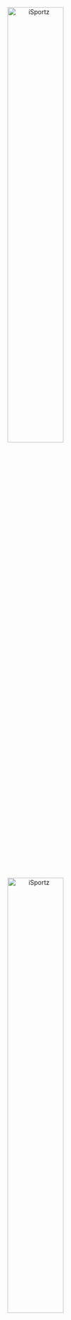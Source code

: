 <p style="text-align: center">
<img src="https://isportz.co/wp-content/uploads/2021/01/isportz-logo.png" alt="iSportz" width="50%">
<img src="https://dev-auth.isportz.co/resources/nq4du/admin/keycloak.v2/logo.svg" alt="iSportz" width="50%">
</p>

# Platformization Keycloak REST API Service

Platformization Keycloak is a Laravel package that gives you access to keycloak's admin REST APIs.

For API references visit [Keycloak Admin REST API](https://www.keycloak.org/docs-api/15.0/rest-api/index.html), To understand Keycloak Administration refer [Server Administration Guide](https://www.keycloak.org/docs/latest/server_admin/index.html).

## Getting Started

### Installation

Faker requires PHP >= 8.0.

Download this package and put this inside your laravel project's root directory `fm-subscription-back\packages\keycloakapiservices`.

Open the `composer.json` file and add the below code before `"require": {}` object.

```shell
"repositories": [
    {
      "type": "path",
      "url": "jinna/keycloakapiservices"
    }
],
```
Add package name `jinna/keycloakapiservices": "*"` inside `"require": {}` object like below and save the file.
```shell
    "require": {
        "php": "^8.0",
        "laravel/framework": "^9.0",
        "jinna/keycloakapiservices": "*"
    },
```

Run the `composer update` to complete installation.

Add `KeycloakApiServices\KeycloakApiServiceProvider::class` in `config/app.php` file, at the end of `'providers' => []` array like below.

```php
'providers' => [
        App\Providers\EventServiceProvider::class,
        App\Providers\RouteServiceProvider::class,
        KeycloakApiServices\KeycloakApiServiceProvider::class
    ],
```

Add the below code in `app/Providers/RouteServiceProvider.php` file inside `boot()` method's `$this->routes(function () {})` group like below.
```php
    public function boot()
    {
        $this->configureRateLimiting();            
        $this->routes(function () {
            Route::prefix('api')
                ->middleware('api')
                ->namespace($this->namespace)
                ->group(base_path('vendor/jinna/keycloakapiservices/src/routes/api.php'));
        });
    }
```


### Documentation

### Basic Usage

Refer the Postman collection `Platform KeyCloak API.postman_collection` which you can find inside this package folder.

## License

Platformization Keycloak REST API Service is owned by iSportz . Reach out [`LICENSE`](https://isportz.co/contact-us/) for more details.
